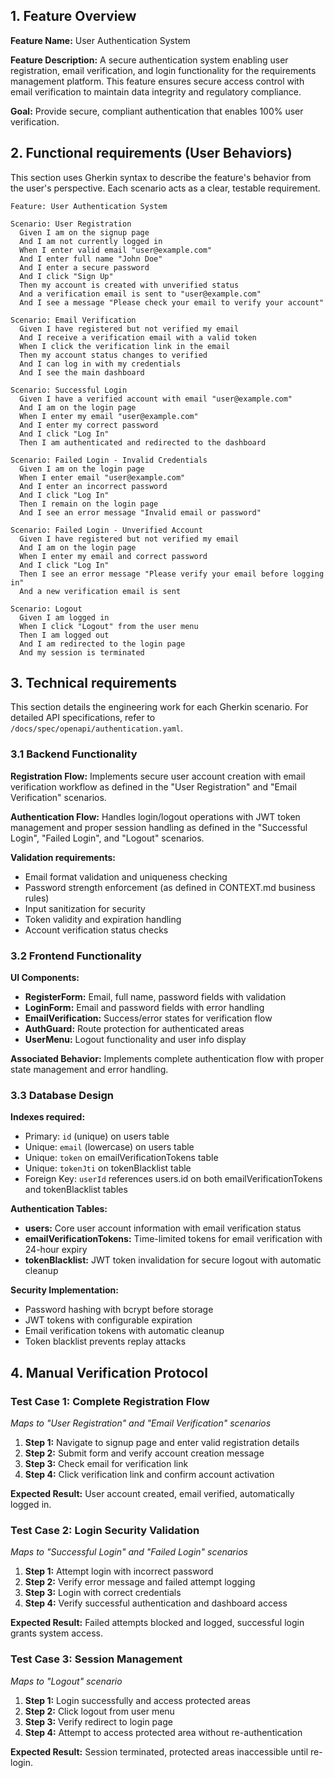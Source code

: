 ## 1. Feature Overview

**Feature Name:** User Authentication System

**Feature Description:** A secure authentication system enabling user registration, email verification, and login functionality for the requirements management platform. This feature ensures secure access control with email verification to maintain data integrity and regulatory compliance.

**Goal:** Provide secure, compliant authentication that enables 100% user verification.

## 2. Functional requirements (User Behaviors)

This section uses Gherkin syntax to describe the feature's behavior from the user's perspective. Each scenario acts as a clear, testable requirement.

```gherkin
Feature: User Authentication System

Scenario: User Registration
  Given I am on the signup page
  And I am not currently logged in
  When I enter valid email "user@example.com"
  And I enter full name "John Doe"
  And I enter a secure password
  And I click "Sign Up"
  Then my account is created with unverified status
  And a verification email is sent to "user@example.com"
  And I see a message "Please check your email to verify your account"

Scenario: Email Verification
  Given I have registered but not verified my email
  And I receive a verification email with a valid token
  When I click the verification link in the email
  Then my account status changes to verified
  And I can log in with my credentials
  And I see the main dashboard

Scenario: Successful Login
  Given I have a verified account with email "user@example.com"
  And I am on the login page
  When I enter my email "user@example.com"
  And I enter my correct password
  And I click "Log In"
  Then I am authenticated and redirected to the dashboard

Scenario: Failed Login - Invalid Credentials
  Given I am on the login page
  When I enter email "user@example.com"
  And I enter an incorrect password
  And I click "Log In"
  Then I remain on the login page
  And I see an error message "Invalid email or password"

Scenario: Failed Login - Unverified Account
  Given I have registered but not verified my email
  And I am on the login page
  When I enter my email and correct password
  And I click "Log In"
  Then I see an error message "Please verify your email before logging in"
  And a new verification email is sent

Scenario: Logout
  Given I am logged in
  When I click "Logout" from the user menu
  Then I am logged out
  And I am redirected to the login page
  And my session is terminated
```

## 3. Technical requirements

This section details the engineering work for each Gherkin scenario. For detailed API specifications, refer to `/docs/spec/openapi/authentication.yaml`.

### 3.1 Backend Functionality

**Registration Flow:** Implements secure user account creation with email verification workflow as defined in the "User Registration" and "Email Verification" scenarios.

**Authentication Flow:** Handles login/logout operations with JWT token management and proper session handling as defined in the "Successful Login", "Failed Login", and "Logout" scenarios.

**Validation requirements:**
- Email format validation and uniqueness checking
- Password strength enforcement (as defined in CONTEXT.md business rules)
- Input sanitization for security
- Token validity and expiration handling
- Account verification status checks

### 3.2 Frontend Functionality

**UI Components:**
- **RegisterForm:** Email, full name, password fields with validation
- **LoginForm:** Email and password fields with error handling
- **EmailVerification:** Success/error states for verification flow
- **AuthGuard:** Route protection for authenticated areas
- **UserMenu:** Logout functionality and user info display

**Associated Behavior:** Implements complete authentication flow with proper state management and error handling.

### 3.3 Database Design

**Indexes required:**
- Primary: `id` (unique) on users table
- Unique: `email` (lowercase) on users table
- Unique: `token` on emailVerificationTokens table
- Unique: `tokenJti` on tokenBlacklist table
- Foreign Key: `userId` references users.id on both emailVerificationTokens and tokenBlacklist tables

**Authentication Tables:**
- **users:** Core user account information with email verification status
- **emailVerificationTokens:** Time-limited tokens for email verification with 24-hour expiry
- **tokenBlacklist:** JWT token invalidation for secure logout with automatic cleanup

**Security Implementation:**
- Password hashing with bcrypt before storage
- JWT tokens with configurable expiration
- Email verification tokens with automatic cleanup
- Token blacklist prevents replay attacks

## 4. Manual Verification Protocol

### Test Case 1: Complete Registration Flow
*Maps to "User Registration" and "Email Verification" scenarios*

1. **Step 1:** Navigate to signup page and enter valid registration details
2. **Step 2:** Submit form and verify account creation message
3. **Step 3:** Check email for verification link
4. **Step 4:** Click verification link and confirm account activation

**Expected Result:** User account created, email verified, automatically logged in.

### Test Case 2: Login Security Validation
*Maps to "Successful Login" and "Failed Login" scenarios*

1. **Step 1:** Attempt login with incorrect password
2. **Step 2:** Verify error message and failed attempt logging
3. **Step 3:** Login with correct credentials
4. **Step 4:** Verify successful authentication and dashboard access

**Expected Result:** Failed attempts blocked and logged, successful login grants system access.

### Test Case 3: Session Management
*Maps to "Logout" scenario*

1. **Step 1:** Login successfully and access protected areas
2. **Step 2:** Click logout from user menu
3. **Step 3:** Verify redirect to login page
4. **Step 4:** Attempt to access protected area without re-authentication

**Expected Result:** Session terminated, protected areas inaccessible until re-login.